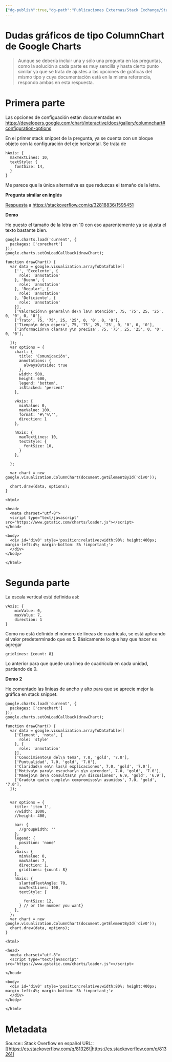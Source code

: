 ```yaml
---
{"dg-publish":true,"dg-path":"Publicaciones Externas/Stack Exchange/Stack Overflow en español/es.stackoverflow.com-81326.md","permalink":"/publicaciones-externas/stack-exchange/stack-overflow-en-espanol/es-stackoverflow-com-81326/","title":"Dudas gráficos de tipo ColumnChart de Google Charts","hide":true,"noteIcon":"\"0\"","created":"2024-04-03T12:49:10.759-06:00","updated":"2024-04-05T16:43:51.428-06:00"}
---
```


# Dudas gráficos de tipo ColumnChart de Google Charts

> Aunque se debería incluir una y sólo una pregunta en las preguntas, como la solución a cada parte es muy sencilla y hasta cierto punto similar ya que se trata de ajustes a las opciones de gráficas del mismo tipo y cuya documentación está en la misma referencia, respondo ambas en esta respuesta.

# Primera parte
Las opciones de configuación están documentadas en https://developers.google.com/chart/interactive/docs/gallery/columnchart#configuration-options

En el primer stack snippet de la pregunta, ya se cuenta con un bloque objeto con la configuración del eje horizontal. Se trata de

    hAxis: {
      maxTextLines: 10,
      textStyle: {
        fontSize: 14,
      }
    }

Me parece que la única alternativa es que reduzcas el tamaño de la letra.

**Pregunta similar en inglés**

[Respuesta][1] a https://stackoverflow.com/q/32818836/1595451

**Demo**

He puesto el tamaño de la letra en 10 con eso aparentemente ya se ajusta el texto bastante bien.

<!-- begin snippet: js hide: false console: true babel: false -->

<!-- language: lang-js -->

    google.charts.load('current', {
      packages: ['corechart']
    });
    google.charts.setOnLoadCallback(drawChart);

    function drawChart() {
      var data = google.visualization.arrayToDataTable([
        ['', 'Excelente', {
          role: 'annotation'
        }, 'Bueno', {
          role: 'annotation'
        }, 'Regular', {
          role: 'annotation'
        }, 'Deficiente', {
          role: 'annotation'
        }],
        ['Valoración\n general\n de\n la\n atención', 75, '75', 25, '25', 0, '0', 0, '0'],
        ['Trato', 75, '75', 25, '25', 0, '0', 0, '0'],
        ['Tiempo\n de\n espera', 75, '75', 25, '25', 0, '0', 0, '0'],
        ['Información\n clara\n y\n precisa', 75, '75', 25, '25', 0, '0', 0, '0'],

      ]);
      var options = {
        chart: {
          title: 'Comunicación',
          annotations: {
            alwaysOutside: true
          },
          width: 500,
          height: 600,
          legend: 'bottom',
          isStacked: 'percent'
        },

        vAxis: {
          minValue: 0,
          maxValue: 100,
          format: '#\'%\'',
          direction: 1
        },

        hAxis: {
          maxTextLines: 10,
          textStyle: {
            fontSize: 10,
          }
        },

      };

      var chart = new google.visualization.ColumnChart(document.getElementById('div0'));

      chart.draw(data, options);
    }

<!-- language: lang-html -->

    <html>

    <head>
      <meta charset="utf-8">
      <script type="text/javascript" src="https://www.gstatic.com/charts/loader.js"></script>
    </head>

    <body>
      <div id='div0' style='position:relative;width:90%; height:400px; margin-left:4%; margin-bottom: 5% !important;'>
      </div>
    </body>

    </html>

<!-- end snippet -->

# Segunda parte

La escala vertical está definida así:


    vAxis: {
        minValue: 0,
        maxValue: 7,
        direction: 1
    }

Como no está definido el número de líneas de cuadrícula, se está aplicando el valor predeterminado que es 5. Básicamente lo que hay que hacer es agregar

    gridlines: {count: 8}

Lo anterior para que quede una línea de cuadrícula en cada unidad, partiendo de 0.

**Demo 2**

He comentado las línieas de ancho y alto para que se aprecie mejor la gráfica en stack snippet.

<!-- begin snippet: js hide: false console: true babel: false -->

<!-- language: lang-js -->

    google.charts.load('current', {
      packages: ['corechart']
    });
    google.charts.setOnLoadCallback(drawChart);

    function drawChart() {
      var data = google.visualization.arrayToDataTable([
        ['Element', 'nota', {
          role: 'style'
        }, {
          role: 'annotation'
        }],
        ['Conocimiento\n del\n tema', 7.0, 'gold', '7.0'],
        ['Puntualidad', 7.0, 'gold', '7.0'],
        ['Claridad\n en\n las\n explicaciones', 7.0, 'gold', '7.0'],
        ['Motiva\n para\n escuchar\n y\n aprender', 7.0, 'gold', '7.0'],
        ['Manejo\n de\n consultas\n y\n discusiones', 6.9, 'gold', '6.9'],
        ['Grado\n que\n cumple\n compromisos\n asumidos', 7.0, 'gold', '7.0'],
      ]);


      var options = {
        title: 'item 1',
        //width: 1000,
        //height: 400,

        bar: {
          //groupWidth: ''
        },
        legend: {
          position: 'none'
        },
        vAxis: {
          minValue: 0,
          maxValue: 7,
          direction: 1,
          gridlines: {count: 8}
        },
        hAxis: {
          slantedTextAngle: 70,
          maxTextLines: 100,
          textStyle: {

            fontSize: 12,
          } // or the number you want}
        },
      };
      var chart = new google.visualization.ColumnChart(document.getElementById('div0'));
      chart.draw(data, options);
    }

<!-- language: lang-html -->

    <html>

    <head>
      <meta charset="utf-8">
      <script type="text/javascript" src="https://www.gstatic.com/charts/loader.js"></script>

    </head>

    <body>
      <div id='div0' style='position:relative;width:80%; height:400px; margin-left:4%; margin-bottom: 5% !important;'>
      </div>
    </body>

    </html>

<!-- end snippet -->

  [1]: https://stackoverflow.com/a/32843834/1595451


# Metadata
Source:: Stack Overflow en español
URL:: [[https://es.stackoverflow.com/q/81326\|https://es.stackoverflow.com/q/81326]]

